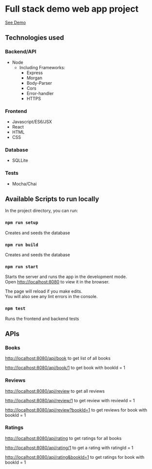 # Full stack demo web app project
[See Demo](https://react-node-demo-285306.wn.r.appspot.com/)

## Technologies used
### Backend/API
* Node
  * Including Frameworks:
    * Express
    * Morgan
    * Body-Parser
    * Cors
    * Error-handler
    * HTTPS

### Frontend
* Javascript/ES6/JSX
* React
* HTML
* CSS

### Database
* SQLLite

### Tests
* Mocha/Chai

## Available Scripts to run locally

In the project directory, you can run:

### `npm run setup`

Creates and seeds the database

### `npm run build`

Creates and seeds the database

### `npm run start`

Starts the server and runs the app in the development mode.<br />
Open [http://localhost:8080](http://localhost:8080) to view it in the browser.

The page will reload if you make edits.<br />
You will also see any lint errors in the console.

### `npm test`
Runs the frontend and backend tests

## APIs

### Books
[http://localhost:8080/api/book](http://localhost:8080/api/book) to get list of all books

[http://localhost:8080/api/book/1](http://localhost:8080/api/book/1) to get book with bookId = 1

### Reviews
[http://localhost:8080/api/review](http://localhost:8080/api/review) to get all reviews

[http://localhost:8080/api/review/1](http://localhost:8080/api/review/1) to get review with reviewId = 1

[http://localhost:8080/api/review?bookId=1](http://localhost:8080/api/review?bookId=1) to get reviews for book with bookId = 1

### Ratings
[http://localhost:8080/api/rating](http://localhost:8080/api/rating) to get ratings for all books

[http://localhost:8080/api/rating/1](http://localhost:8080/api/rating/1) to get a rating with ratingId = 1

[http://localhost:8080/api/rating&bookId=1](http://localhost:8080/api/rating&bookId=1) to get ratings for book with bookId = 1
